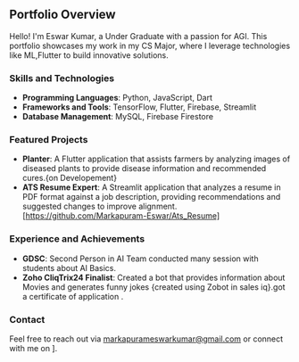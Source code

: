 ## Portfolio Overview

Hello! I'm Eswar Kumar, a Under Graduate  with a passion for AGI. This portfolio showcases my work in my CS Major, where I leverage technologies like ML,Flutter to build innovative solutions.

### Skills and Technologies
- **Programming Languages**: Python, JavaScript, Dart
- **Frameworks and Tools**: TensorFlow, Flutter, Firebase, Streamlit
- **Database Management**: MySQL, Firebase Firestore

### Featured Projects
- **Planter**: A Flutter application that assists farmers by analyzing images of diseased plants to provide disease information and recommended cures.{on Developement}
- **ATS Resume Expert**: A Streamlit application that analyzes a resume in PDF format against a job description, providing recommendations and suggested changes to improve alignment. [https://github.com/Markapuram-Eswar/Ats_Resume]

### Experience and Achievements
- **GDSC**: Second Person in AI Team conducted many session with students about AI Basics.
- **Zoho CliqTrix24 Finalist**: Created a bot that provides information about Movies and generates funny jokes {created using Zobot in sales iq}.got a certificate of application .

### Contact
Feel free to reach out via markapurameswarkumar@gmail.com or connect with me on ].
